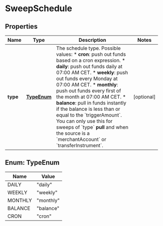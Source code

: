 

# SweepSchedule


## Properties

| Name | Type | Description | Notes |
|------------ | ------------- | ------------- | -------------|
|**type** | [**TypeEnum**](#TypeEnum) | The schedule type.  Possible values:  * **cron**: push out funds based on a cron expression.  * **daily**: push out funds daily at 07:00 AM CET.  * **weekly**: push out funds every Monday at 07:00 AM CET.  * **monthly**: push out funds every first of the month at 07:00 AM CET.  * **balance**: pull in funds instantly if the balance is less than or equal to the &#x60;triggerAmount&#x60;. You can only use this for sweeps of &#x60;type&#x60; **pull** and when the source is a &#x60;merchantAccount&#x60; or &#x60;transferInstrument&#x60;. |  [optional] |



## Enum: TypeEnum

| Name | Value |
|---- | -----|
| DAILY | &quot;daily&quot; |
| WEEKLY | &quot;weekly&quot; |
| MONTHLY | &quot;monthly&quot; |
| BALANCE | &quot;balance&quot; |
| CRON | &quot;cron&quot; |



